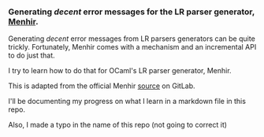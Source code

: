 ### Generating *decent* error messages for the LR parser generator, [Menhir](http://gallium.inria.fr/~fpottier/menhir/).

Generating *decent* error messages from LR parsers generators can be quite trickly. 
Fortunately, Menhir comes with a mechanism and an incremental API to do just that.

I try to learn how to do that for OCaml's LR parser generator, Menhir.

This is adapted from the official Menhir [source](https://gitlab.inria.fr/fpottier/menhir/-/blob/master/demos/calc-syntax-errors/calc.ml) on GitLab.

I'll be documenting my progress on what I learn in a markdown file in this repo.

Also, I made a typo in the name of this repo (not going to correct it)
